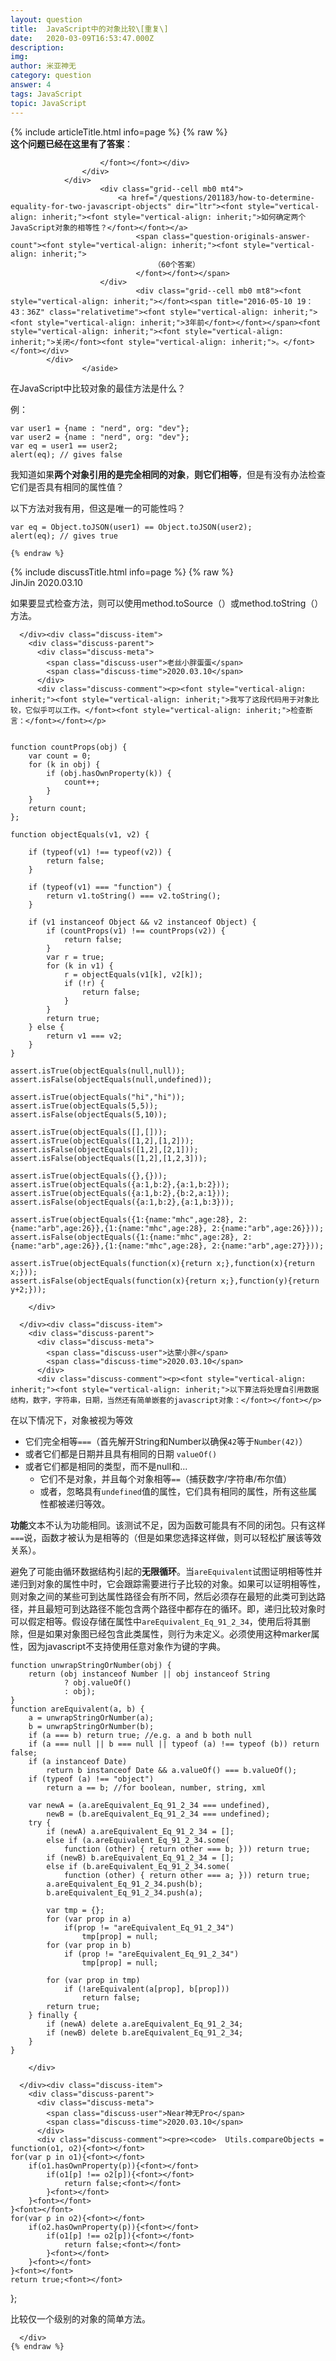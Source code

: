 ```yaml
---
layout: question
title:  JavaScript中的对象比较\[重复\]
date:   2020-03-09T16:53:47.000Z
description:                                                                          ...
img: 
author: 米亚神无
category: question
answer: 4
tags: JavaScript
topic: JavaScript
---
```

<div class="article-root">
  <div class="article">
    {% include articleTitle.html info=page %}
    {% raw %}
    <div class="article-content"><aside class="s-notice s-notice__info js-post-notice mb16" aria-hidden="false" role="status">
            <div class="grid fd-column fw-nowrap"> 
                <div class="grid fw-nowrap">
                    <div class="grid--cell fl1 lh-lg">
                        <div class="grid--cell fl1 lh-lg">
                            <b><font style="vertical-align: inherit;"><font style="vertical-align: inherit;">这个问题已经在这里有了答案</font></font></b><font style="vertical-align: inherit;"><font style="vertical-align: inherit;">：
                            
                        </font></font></div>
                    </div>
                </div>
                        <div class="grid--cell mb0 mt4">
                            <a href="/questions/201183/how-to-determine-equality-for-two-javascript-objects" dir="ltr"><font style="vertical-align: inherit;"><font style="vertical-align: inherit;">如何确定两个JavaScript对象的相等性？</font></font></a>
                                <span class="question-originals-answer-count"><font style="vertical-align: inherit;"><font style="vertical-align: inherit;">
                                    （60个答案）
                                </font></font></span>
                        </div>
                                <div class="grid--cell mb0 mt8"><font style="vertical-align: inherit;"></font><span title="2016-05-10 19：43：36Z" class="relativetime"><font style="vertical-align: inherit;"><font style="vertical-align: inherit;">3年前</font></font></span><font style="vertical-align: inherit;"><font style="vertical-align: inherit;">关闭</font><font style="vertical-align: inherit;">。</font></font></div>
            </div>
                    </aside>
<p><font style="vertical-align: inherit;"><font style="vertical-align: inherit;">在JavaScript中比较对象的最佳方法是什么？</font></font></p>

<p><font style="vertical-align: inherit;"><font style="vertical-align: inherit;">例：</font></font></p>

<pre><code>var user1 = {name : "nerd", org: "dev"};<font></font>
var user2 = {name : "nerd", org: "dev"};<font></font>
var eq = user1 == user2;<font></font>
alert(eq); // gives false<font></font>
</code></pre>

<p><font style="vertical-align: inherit;"><font style="vertical-align: inherit;">我知道如果</font></font><strong><font style="vertical-align: inherit;"><font style="vertical-align: inherit;">两个对象引用的是完全相同的对象</font></font></strong><font style="vertical-align: inherit;"><font style="vertical-align: inherit;">，</font><strong><font style="vertical-align: inherit;">则它们相等</font></strong><font style="vertical-align: inherit;">，但是有没有办法检查它们是否具有相同的属性值？</font></font></p>

<p><font style="vertical-align: inherit;"><font style="vertical-align: inherit;">以下方法对我有用，但这是唯一的可能性吗？</font></font></p>

<pre><code>var eq = Object.toJSON(user1) == Object.toJSON(user2);<font></font>
alert(eq); // gives true<font></font>
</code></pre></div>
    {% endraw %}
  </div>

  <div class="discuss-wrapper">
    {% include discussTitle.html info=page %}
    {% raw %}
    <div class="discuss-item">
        <div class="discuss-parent">
          <div class="discuss-meta">
            <span class="discuss-user">JinJin</span>
            <span class="discuss-time">2020.03.10</span>
          </div>
          <div class="discuss-comment"><p><font style="vertical-align: inherit;"><font style="vertical-align: inherit;">如果要显式检查方法，则可以使用method.toSource（）或method.toString（）方法。</font></font></p></div>
        </div>
        
      </div><div class="discuss-item">
        <div class="discuss-parent">
          <div class="discuss-meta">
            <span class="discuss-user">老丝小胖蛋蛋</span>
            <span class="discuss-time">2020.03.10</span>
          </div>
          <div class="discuss-comment"><p><font style="vertical-align: inherit;"><font style="vertical-align: inherit;">我写了这段代码用于对象比较，它似乎可以工作。</font><font style="vertical-align: inherit;">检查断言：</font></font></p>

<pre><code><font></font>
function countProps(obj) {<font></font>
    var count = 0;<font></font>
    for (k in obj) {<font></font>
        if (obj.hasOwnProperty(k)) {<font></font>
            count++;<font></font>
        }<font></font>
    }<font></font>
    return count;<font></font>
};<font></font>
<font></font>
function objectEquals(v1, v2) {<font></font>
<font></font>
    if (typeof(v1) !== typeof(v2)) {<font></font>
        return false;<font></font>
    }<font></font>
<font></font>
    if (typeof(v1) === "function") {<font></font>
        return v1.toString() === v2.toString();<font></font>
    }<font></font>
<font></font>
    if (v1 instanceof Object &amp;&amp; v2 instanceof Object) {<font></font>
        if (countProps(v1) !== countProps(v2)) {<font></font>
            return false;<font></font>
        }<font></font>
        var r = true;<font></font>
        for (k in v1) {<font></font>
            r = objectEquals(v1[k], v2[k]);<font></font>
            if (!r) {<font></font>
                return false;<font></font>
            }<font></font>
        }<font></font>
        return true;<font></font>
    } else {<font></font>
        return v1 === v2;<font></font>
    }<font></font>
}<font></font>
<font></font>
assert.isTrue(objectEquals(null,null));<font></font>
assert.isFalse(objectEquals(null,undefined));<font></font>
<font></font>
assert.isTrue(objectEquals("hi","hi"));<font></font>
assert.isTrue(objectEquals(5,5));<font></font>
assert.isFalse(objectEquals(5,10));<font></font>
<font></font>
assert.isTrue(objectEquals([],[]));<font></font>
assert.isTrue(objectEquals([1,2],[1,2]));<font></font>
assert.isFalse(objectEquals([1,2],[2,1]));<font></font>
assert.isFalse(objectEquals([1,2],[1,2,3]));<font></font>
<font></font>
assert.isTrue(objectEquals({},{}));<font></font>
assert.isTrue(objectEquals({a:1,b:2},{a:1,b:2}));<font></font>
assert.isTrue(objectEquals({a:1,b:2},{b:2,a:1}));<font></font>
assert.isFalse(objectEquals({a:1,b:2},{a:1,b:3}));<font></font>
<font></font>
assert.isTrue(objectEquals({1:{name:"mhc",age:28}, 2:{name:"arb",age:26}},{1:{name:"mhc",age:28}, 2:{name:"arb",age:26}}));<font></font>
assert.isFalse(objectEquals({1:{name:"mhc",age:28}, 2:{name:"arb",age:26}},{1:{name:"mhc",age:28}, 2:{name:"arb",age:27}}));<font></font>
<font></font>
assert.isTrue(objectEquals(function(x){return x;},function(x){return x;}));<font></font>
assert.isFalse(objectEquals(function(x){return x;},function(y){return y+2;}));<font></font>
</code></pre></div>
        </div>
        
      </div><div class="discuss-item">
        <div class="discuss-parent">
          <div class="discuss-meta">
            <span class="discuss-user">达蒙小胖</span>
            <span class="discuss-time">2020.03.10</span>
          </div>
          <div class="discuss-comment"><p><font style="vertical-align: inherit;"><font style="vertical-align: inherit;">以下算法将处理自引用数据结构，数字，字符串，日期，当然还有简单嵌套的javascript对象：</font></font></p>

<p><font style="vertical-align: inherit;"><font style="vertical-align: inherit;">在以下情况下，对象被视为等效</font></font></p>

<ul>
<li><font style="vertical-align: inherit;"><font style="vertical-align: inherit;">它们完全相等</font></font><code>===</code><font style="vertical-align: inherit;"><font style="vertical-align: inherit;">（首先解开String和Number以确保</font></font><code>42</code><font style="vertical-align: inherit;"><font style="vertical-align: inherit;">等于</font></font><code>Number(42)</code><font style="vertical-align: inherit;"><font style="vertical-align: inherit;">）</font></font></li>
<li><font style="vertical-align: inherit;"><font style="vertical-align: inherit;">或者它们都是日期并且具有相同的日期 </font></font><code>valueOf()</code></li>
<li><font style="vertical-align: inherit;"><font style="vertical-align: inherit;">或者它们都是相同的类型，而不是null和...
</font></font><ul>
<li><font style="vertical-align: inherit;"><font style="vertical-align: inherit;">它们不是对象，并且每个对象相等</font></font><code>==</code><font style="vertical-align: inherit;"><font style="vertical-align: inherit;">（捕获数字/字符串/布尔值）</font></font></li>
<li><font style="vertical-align: inherit;"><font style="vertical-align: inherit;">或者，忽略具有</font></font><code>undefined</code><font style="vertical-align: inherit;"><font style="vertical-align: inherit;">值的</font><font style="vertical-align: inherit;">属性，</font><font style="vertical-align: inherit;">它们具有相同的属性，所有这些属性都被递归等效。</font></font></li>
</ul></li>
</ul>

<p><strong><font style="vertical-align: inherit;"><font style="vertical-align: inherit;">功能</font></font></strong><font style="vertical-align: inherit;"><font style="vertical-align: inherit;">文本不认为功能相同。</font><font style="vertical-align: inherit;">该测试不足，因为函数可能具有不同的闭包。</font><font style="vertical-align: inherit;">只有这样</font></font><code>===</code><font style="vertical-align: inherit;"><font style="vertical-align: inherit;">说，</font><font style="vertical-align: inherit;">函数才被认为是相等的</font><font style="vertical-align: inherit;">（但是</font><font style="vertical-align: inherit;">如果</font><font style="vertical-align: inherit;">您选择这样做，则可以轻松扩展该等效关系）。</font></font></p>

<p><strong><font style="vertical-align: inherit;"></font></strong><font style="vertical-align: inherit;"><font style="vertical-align: inherit;">避免了可能由循环数据结构引起的</font><strong><font style="vertical-align: inherit;">无限循环</font></strong><font style="vertical-align: inherit;">。</font><font style="vertical-align: inherit;">当</font></font><code>areEquivalent</code><font style="vertical-align: inherit;"><font style="vertical-align: inherit;">试图证明相等性并递归到对象的属性中时，它会跟踪需要进行子比较的对象。</font><font style="vertical-align: inherit;">如果可以证明相等性，则对象之间的某些可到达属性路径会有所不同，然后必须存在最短的此类可到达路径，并且最短可到达路径不能包含两个路径中都存在的循环。</font><font style="vertical-align: inherit;">即，递归比较对象时可以假定相等。</font><font style="vertical-align: inherit;">假设存储在属性中</font></font><code>areEquivalent_Eq_91_2_34</code><font style="vertical-align: inherit;"><font style="vertical-align: inherit;">，使用后将其删除，但是如果对象图已经包含此类属性，则行为未定义。</font><font style="vertical-align: inherit;">必须使用这种marker属性，因为javascript不支持使用任意对象作为键的字典。</font></font></p>

<pre><code>function unwrapStringOrNumber(obj) {<font></font>
    return (obj instanceof Number || obj instanceof String <font></font>
            ? obj.valueOf() <font></font>
            : obj);<font></font>
}<font></font>
function areEquivalent(a, b) {<font></font>
    a = unwrapStringOrNumber(a);<font></font>
    b = unwrapStringOrNumber(b);<font></font>
    if (a === b) return true; //e.g. a and b both null<font></font>
    if (a === null || b === null || typeof (a) !== typeof (b)) return false;<font></font>
    if (a instanceof Date) <font></font>
        return b instanceof Date &amp;&amp; a.valueOf() === b.valueOf();<font></font>
    if (typeof (a) !== "object") <font></font>
        return a == b; //for boolean, number, string, xml<font></font>
<font></font>
    var newA = (a.areEquivalent_Eq_91_2_34 === undefined),<font></font>
        newB = (b.areEquivalent_Eq_91_2_34 === undefined);<font></font>
    try {<font></font>
        if (newA) a.areEquivalent_Eq_91_2_34 = [];<font></font>
        else if (a.areEquivalent_Eq_91_2_34.some(<font></font>
            function (other) { return other === b; })) return true;<font></font>
        if (newB) b.areEquivalent_Eq_91_2_34 = [];<font></font>
        else if (b.areEquivalent_Eq_91_2_34.some(<font></font>
            function (other) { return other === a; })) return true;<font></font>
        a.areEquivalent_Eq_91_2_34.push(b);<font></font>
        b.areEquivalent_Eq_91_2_34.push(a);<font></font>
<font></font>
        var tmp = {};<font></font>
        for (var prop in a) <font></font>
            if(prop != "areEquivalent_Eq_91_2_34") <font></font>
                tmp[prop] = null;<font></font>
        for (var prop in b) <font></font>
            if (prop != "areEquivalent_Eq_91_2_34") <font></font>
                tmp[prop] = null;<font></font>
<font></font>
        for (var prop in tmp) <font></font>
            if (!areEquivalent(a[prop], b[prop]))<font></font>
                return false;<font></font>
        return true;<font></font>
    } finally {<font></font>
        if (newA) delete a.areEquivalent_Eq_91_2_34;<font></font>
        if (newB) delete b.areEquivalent_Eq_91_2_34;<font></font>
    }<font></font>
}<font></font>
</code></pre></div>
        </div>
        
      </div><div class="discuss-item">
        <div class="discuss-parent">
          <div class="discuss-meta">
            <span class="discuss-user">Near神无Pro</span>
            <span class="discuss-time">2020.03.10</span>
          </div>
          <div class="discuss-comment"><pre><code>  Utils.compareObjects = function(o1, o2){<font></font>
    for(var p in o1){<font></font>
        if(o1.hasOwnProperty(p)){<font></font>
            if(o1[p] !== o2[p]){<font></font>
                return false;<font></font>
            }<font></font>
        }<font></font>
    }<font></font>
    for(var p in o2){<font></font>
        if(o2.hasOwnProperty(p)){<font></font>
            if(o1[p] !== o2[p]){<font></font>
                return false;<font></font>
            }<font></font>
        }<font></font>
    }<font></font>
    return true;<font></font>
};<font></font>
</code></pre>

<p><font style="vertical-align: inherit;"><font style="vertical-align: inherit;">比较仅一个级别的对象的简单方法。</font></font></p></div>
        </div>
        
      </div>
    {% endraw %}
  </div>
<div>
